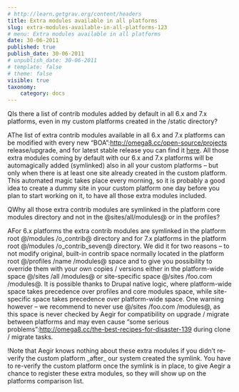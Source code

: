 ```yaml
---
# http://learn.getgrav.org/content/headers
title: Extra modules available in all platforms
slug: extra-modules-available-in-all-platforms-123
# menu: Extra modules available in all platforms
date: 30-06-2011
published: true
publish_date: 30-06-2011
# unpublish_date: 30-06-2011
# template: false
# theme: false
visible: true
taxonomy:
    category: docs
---
```


<a name="extra-q"></a>

QIs there a list of contrib modules added by default in all 6.x and 7.x platforms, even in my custom platforms created in the /static directory?

<a name="extra-a"></a>

AThe list of extra contrib modules available in all 6.x and 7.x platforms can be modified with every new “BOA”:http://omega8.cc/open-source/projects release/upgrade, and for latest stable release you can find it [here](/supported-enabled-disabled-a-complete-list-150). All those extra modules coming by default with our 6.x and 7.x platforms will be automagically added (symlinked) also in all your custom platforms – but only when there is at least one site already created in the custom platform. This automated magic takes place every morning, so it is probably a good idea to create a dummy site in your custom platform one day before you plan to start working on it, to have all those extra modules included.

<a name="extra-q"></a>

QWhy all those extra contrib modules are symlinked in the platform core modules directory and not in the @sites/all/modules@ or in the profiles?

<a name="extra-a"></a>

AFor 6.x platforms the extra contrib modules are symlinked in the platform root @/modules /o\_contrib@ directory and for 7.x platforms in the platform root @/modules /o\_contrib\_seven@ directory. We did it for two reasons – to not modify original, built-in contrib space normally located in the platform root @/profiles /name /modules@ space and to give you possibility to override them with your own copies / versions either in the platform-wide space @/sites /all /modules@ or site-specific space @/sites /foo.com /modules@. It is possible thanks to Drupal native logic, where platform-wide space takes precedence over profiles and core modules space, while site-specific space takes precedence over platform-wide space. One warning however – we recommend to never use @/sites /foo.com /modules@, as this space is never checked by Aegir for compatibility on upgrade / migrate between platforms and may even cause “some serious problems”:http://omega8.cc/the-best-recipes-for-disaster-139 during clone / migrate tasks.

<a name="extra-a"></a>

!Note that Aegir knows nothing about these extra modules if you didn’t re-verify the custom platform \_after\_ our system created the symlink. You have to re-verify the custom platform once the symlink is in place, to give Aegir a chance to register these extra modules, so they will show up on the platforms comparison list.